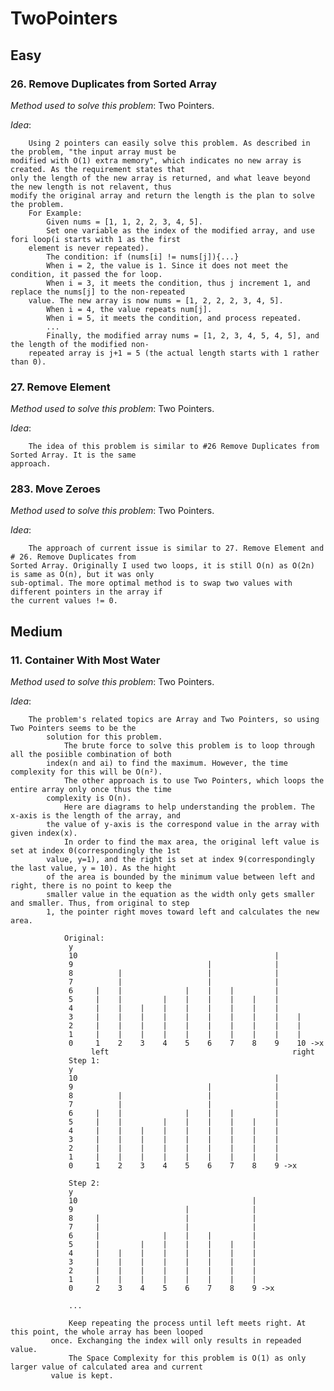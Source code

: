 # TwoPointers

## Easy
### 26. Remove Duplicates from Sorted Array
*Method used to solve this problem*: Two Pointers.

*Idea*:

        Using 2 pointers can easily solve this problem. As described in the problem, "the input array must be
    modified with O(1) extra memory", which indicates no new array is created. As the requirement states that
    only the length of the new array is returned, and what leave beyond the new length is not relavent, thus 
    modify the original array and return the length is the plan to solve the problem.
        For Example:
            Given nums = [1, 1, 2, 2, 3, 4, 5].
            Set one variable as the index of the modified array, and use fori loop(i starts with 1 as the first
        element is never repeated).
            The condition: if (nums[i] != nums[j]){...}
            When i = 2, the value is 1. Since it does not meet the condition, it passed the for loop.
            When i = 3, it meets the condition, thus j increment 1, and replace the nums[j] to the non-repeated
        value. The new array is now nums = [1, 2, 2, 2, 3, 4, 5].
            When i = 4, the value repeats num[j].
            When i = 5, it meets the condition, and process repeated.
            ...
            Finally, the modified array nums = [1, 2, 3, 4, 5, 4, 5], and the length of the modified non-
        repeated array is j+1 = 5 (the actual length starts with 1 rather than 0).

### 27. Remove Element
*Method used to solve this problem*: Two Pointers.

*Idea*:

        The idea of this problem is similar to #26 Remove Duplicates from Sorted Array. It is the same
    approach.
    
### 283. Move Zeroes
*Method used to solve this problem*: Two Pointers.

*Idea*:

        The approach of current issue is similar to 27. Remove Element and # 26. Remove Duplicates from
    Sorted Array. Originally I used two loops, it is still O(n) as O(2n) is same as O(n), but it was only
    sub-optimal. The more optimal method is to swap two values with different pointers in the array if 
    the current values != 0.

## Medium
### 11. Container With Most Water
*Method used to solve this problem*: Two Pointers.

*Idea*:

        The problem's related topics are Array and Two Pointers, so using Two Pointers seems to be the
            solution for this problem.
                The brute force to solve this problem is to loop through all the posiible combination of both 
            index(n and ai) to find the maximum. However, the time complexity for this will be O(n²).
                The other approach is to use Two Pointers, which loops the entire array only once thus the time
            complexity is O(n).
                Here are diagrams to help understanding the problem. The x-axis is the length of the array, and
            the value of y-axis is the correspond value in the array with given index(x).
                In order to find the max area, the original left value is set at index 0(correspondingly the 1st
            value, y=1), and the right is set at index 9(correspondingly the last value, y = 10). As the hight
            of the area is bounded by the minimum value between left and right, there is no point to keep the
            smaller value in the equation as the width only gets smaller and smaller. Thus, from original to step
            1, the pointer right moves toward left and calculates the new area.
                
                Original:
                 y
                 10                                            |
                 9                              |              |
                 8          |                   |              |
                 7          |                   |              |
                 6     |    |              |    |    |         |
                 5     |    |         |    |    |    |    |    |
                 4     |    |    |    |    |    |    |    |    |
                 3     |    |    |    |    |    |    |    |    |    |
                 2     |    |    |    |    |    |    |    |    |    |
                 1     |    |    |    |    |    |    |    |    |    |
                 0     1    2    3    4    5    6    7    8    9    10 ->x
                      left                                         right
                 Step 1:
                 y
                 10                                            |
                 9                              |              |
                 8          |                   |              |
                 7          |                   |              |
                 6     |    |              |    |    |         |
                 5     |    |         |    |    |    |    |    |
                 4     |    |    |    |    |    |    |    |    |
                 3     |    |    |    |    |    |    |    |    |
                 2     |    |    |    |    |    |    |    |    |
                 1     |    |    |    |    |    |    |    |    |
                 0     1    2    3    4    5    6    7    8    9 ->x
            
                 Step 2:
                 y
                 10                                       |
                 9                         |              |
                 8     |                   |              |
                 7     |                   |              |
                 6     |              |    |    |         |
                 5     |         |    |    |    |    |    |
                 4     |    |    |    |    |    |    |    |
                 3     |    |    |    |    |    |    |    |
                 2     |    |    |    |    |    |    |    |
                 1     |    |    |    |    |    |    |    |
                 0     2    3    4    5    6    7    8    9 ->x
            
                 ...
                 
                 Keep repeating the process until left meets right. At this point, the whole array has been looped
             once. Exchanging the index will only results in repeaded value.
                 The Space Complexity for this problem is O(1) as only larger value of calculated area and current 
             value is kept. 